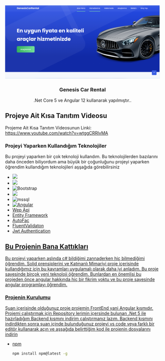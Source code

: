 <body>

<div id="top"></div>





<!-- PROJECT LOGO -->
<br />
<div align="center">
  <a>
    <img src="https://github.com/HasanErenAkgoz/RentACarProjectFrontEnd/blob/main/Adsız.png" alt="Logo">
  </a>

  <h3 align="center">Genesis Car Rental</h3>

  <p align="center">
    .Net Core 5 ve Angular 12 kullanarak yapılmıştır..
    <br />
    
  </p>
</div>




## Projeye Ait Kısa Tanıtım Videosu
Projeme Ait Kısa Tanıtım Videosunun Linki: https://www.youtube.com/watch?v=wtggCRRlvMA


### Projeyi Yaparken Kullandığım Teknolojiler

Bu projeyi yaparken bir çok teknoloji kullandım. Bu teknolojilerden bazılarını daha önceden biliyordum ama büyük bir çoğunluğunu projeyi yaparken öğrendim kullandığım teknolojileri aşşağıda görebilirsiniz 
*  <img src="https://img.shields.io/badge/C%23-239120?style=for-the-badge&logo=c-sharp&logoColor=white"></img>
* <img src="https://img.shields.io/badge/.NET-5C2D91?style=for-the-badge&logo=.net&logoColor=white"></img>
* <img alt="Bootstrap" src="https://img.shields.io/badge/bootstrap%20-%23563D7C.svg?&style=for-the-badge&logo=bootstrap&logoColor=white"/>
* <img src="https://img.shields.io/badge/Microsoft_SQL_Server-CC2927?style=for-the-badge&logo=microsoft-sql-server&logoColor=white"></img>
*  <img src="https://w7.pngwing.com/pngs/244/430/png-transparent-microsoft-sql-server-sql-server-management-studio-database-server-microsoft-angle-text-triangle-thumbnail.png" alt="mssql" width="70" height="30px" /> </a> <a href="https://www.mysql.com/" target="_blank">
*   <img alt="Angular" src="https://img.shields.io/badge/angular%20-%23DD0031.svg?&style=for-the-badge&logo=angular&logoColor=white"/></img>
*  Wep Api
* Entity Framework
* AutoFac
* FluentValidaton
* Jwt Authentication


## Bu Projenin Bana Kattıkları

Bu projeyi yaparken aslında c# bildiğimi zannaderken hiç bilmediğimi öğrendim. Solid prensiplerini ve Katmanlı Mimariyi proje içerisinde kullandığımız için bu kavramları uygulamalı olarak daha iyi anladım. Bu proje sayesinde birçok yeni teknoloji öğrendim. Bunlardan en önemlisi bu projeden önce angular hakkında hiç bir fikrim yoktu ve bu proje sayesinde angular programlayı öğrendim. 

### Projenin Kurulumu

Şuan içerisinde olduğunuz proje projemin FrontEnd yani Angular kısmıdır. Projemi çalıştırmak için Repository lerimin içersinde bulunan .Net 5 ile hazırladığım Backend kısmını indirim çalıştırmanız lazım. Backend kısmını indirdikten sonra şuan içinde bulunduğunuz projeyi vs code veya farklı bir editör kullanarak açın ve aşşağıda belirttiğim kod ile projenin dosyalarını indirin

* npm
  ```sh
  npm install npm@latest -g
  ```



  </body>
